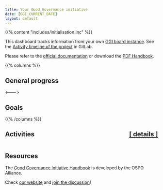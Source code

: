 ```yaml
---
title: Your Good Governance initiative
date: [GGI_CURRENT_DATE]
layout: default
---
```


{{% content "includes/initialisation.inc" %}}

This dashboard tracks information from your own [GGI board instance](https://gitlab.ow2.org/ggi/my-ggi-board-test/-/boards). See the [Activity timeline of the project](https://gitlab.ow2.org/ggi/my-ggi-board-test//activity) in GitLab.

Please refer to the [official documentation](https://ospo.zone/ggi) or download the [PDF Handbook](https://ospo.zone/docs/ggi_handbook_v1.1.pdf).

{{% columns %}}

## General progress

<canvas id="allActivities"></canvas>
 
<script>
data_all_activities = {{% content "includes/ggi_data_all_activities.inc" %}}

data = {
  labels: [
    'Not Started (' + data_all_activities[0] + ')',
    'In Progress (' + data_all_activities[1] + ')',
    'Completed  (' + data_all_activities[2] + ')',
  ],
  datasets: [{
    label: 'My activities',
    data: data_all_activities,
    backgroundColor: [
      'rgb(255, 99, 132)',
      'rgb(54, 162, 235)',
      'rgb(255, 205, 86)'
    ],
    hoverOffset: 4
  }]
};
new Chart("allActivities", {
    type: "doughnut",
    data: data,
    options:{
        plugins:{
            legend:{
                position: "bottom"
            }
        },
        responsive: true,
        maintainAspectRatio: false
    }
});
</script>

<--->

## Goals


<canvas id="myGoals"></canvas>

<script>
labels = ['Usage', 'Trust', 'Culture', 'Engagement', 'Strategy'];

data_not_started = {{% content "includes/ggi_data_goals_not_started.inc" %}}
data_in_progress = {{% content "includes/ggi_data_goals_in_progress" %}}
data_completed = {{% content "includes/ggi_data_goals_done.inc" %}}

data = {
  labels: labels,
  datasets: [{
    label: 'Not started',
    data: data_not_started,
    fill: true,
    backgroundColor: 'rgba(255, 99, 132, 0.2)',
    borderColor: 'rgb(255, 99, 132)',
    pointBackgroundColor: 'rgb(255, 99, 132)',
    pointBorderColor: '#fff',
    pointHoverBackgroundColor: '#fff',
    pointHoverBorderColor: 'rgb(255, 99, 132)'
  }, {
    label: 'In progress',
    data: data_in_progress,
    fill: true,
    backgroundColor: 'rgba(54, 162, 235, 0.2)',
    borderColor: 'rgb(54, 162, 235)',
    pointBackgroundColor: 'rgb(54, 162, 235)',
    pointBorderColor: '#fff',
    pointHoverBackgroundColor: '#fff',
    pointHoverBorderColor: 'rgb(54, 162, 235)'
  }, {
    label: 'Completed',
    data: data_completed,
    fill: true,
    backgroundColor: 'rgba(255, 205, 86, 0.2)',
    borderColor: 'rgb(255, 205, 86  )',
    pointBackgroundColor: 'rgb(255, 205, 86)',
    pointBorderColor: '#fff',
    pointHoverBackgroundColor: '#fff',
    pointHoverBorderColor: 'rgb(255, 205, 86'
  }]
};
new Chart("myGoals", {
    type: 'radar',
    data: data,
    options: {
        scales: {
            r: {
                pointLabels: {
                    font: {
                        size: 14
                    }
                }
            }
        },
        plugins:{
            legend:{
                position: "bottom"
            }
        },
        responsive: true,
        maintainAspectRatio: false,
        elements: {
          line: {
            borderWidth: 3
          }
        }
    }
  }
);
</script>

{{% /columns %}}

## Activities <a href='scorecards/' class='w3-text-grey' style="float:right">[ details ]</a> 

<script>
var dataSet = {{% jscontent "includes/activities.js.inc" %}}

$(document).ready(function () {
    $('#activities').DataTable({
        data: dataSet,
        order: [[1, 'asc']],
        pageLength: 25,
        lengthMenu: [
            [10, 25, 50, -1],
            [10, 25, 50, 'All'],
        ],
        columns: [
            { title: 'ID',
                render: function (data, type, row, meta) {
                    if (type === 'display'){
                        activity_id = row[0].toLowerCase();
                        link = "scorecards/activity_" +activity_id;
                        return '<a href="' + link + '">' + data + '</a>';
                    }
                    else{
                        return data;
                    }
                }
            },
            { title: 'Status' },
            { title: 'Title',
                render: function (data, type, row, meta) {
                    if (type === 'display'){
                        activity_id = row[0].toLowerCase();
                        link = "scorecards/activity_" +activity_id;
                        return '<a href="' + link + '">' + data + '</a>';
                    }
                    else{
                        return data;
                    }
                }
            },
            { title: 'Tasks',
                render: function (data, type, row, meta) {
                    return type === 'display' ?
                        row[3] + '/' + row[4] : "";
                },
            },
            { 
                title: 'Completion',
                render: function (data, type, row, meta) {
                    let completion = "0%";
                    let done = row[3];
                    let total = row[4];
                    if (total > 0){
                        completion = Math.round(done/total*100);
                    }
                    if (type === 'display'){
                        if (completion > 0){
                            return '<div class="w3-light-grey w3-round"><div class="w3-container w3-blue w3-round" style="width:' + completion + '%">' + completion + '%</div></div>';
                        }
                        else{
                            return '<div class="w3-light-grey w3-round">0%</div>';
                        }
                    }
                    else{
                        return data;
                    }
                },
            }
        ],
    });
});
</script>
<table id="activities" class="display" width="100%"></table>

## Resources

The [Good Governance Initiative Handbook](https://ospo.zone/ggi) is developed by the OSPO Alliance. 

Check [our website](https://ospo.zone) and [join the discussion](https://accounts.eclipse.org/mailing-list/ospo.zone)!